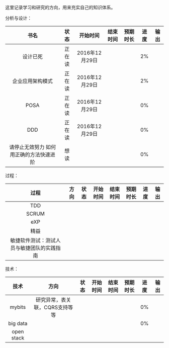 这里记录学习和研究的方向，用来充实自己的知识体系。

分析与设计：

|书名|状态|开始时间|结束时间|预期时长|进度|输出|
|:---:|:---:|:---:|:---:|:---:|:---:|:---:|
|设计已死|正在读|2016年12月29日|||2%||
|企业应用架构模式|正在读|2016年12月29日|||2%||
|POSA|正在读|2016年12月29日|||0%||
|DDD|正在读|2016年12月29日|||0%||
|请停止无效努力 如何用正确的方法快速进阶|想读||||0%||

过程：

|过程|方向|状态|开始时间|结束时间|预期时长|进度|输出|
|:---:|:---:|:---:|:---:|:---:|:---:|:---:|:---:|
|TDD|
|SCRUM|
|eXP|
|精益|
|敏捷软件测试：测试人员与敏捷团队的实践指南|

技术：

|技术|方向|状态|开始时间|结束时间|预期时长|进度|输出|
|:---:|:---:|:---:|:---:|:---:|:---:|:---:|:---:|
|mybits|研究异常，表关联，CQRS支持等等|||||0%||
|big data||||||0%||
|open stack||||||||